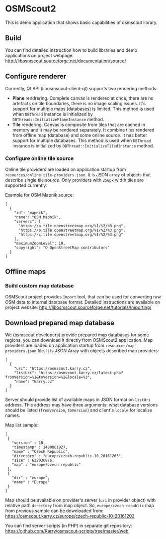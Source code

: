 
# OSMScout2 

This is demo application that shows basic capabilities of osmscout library.

## Build

You can find detailed instruction how to build libraries and demo applications
on project webpage:
http://libosmscout.sourceforge.net/documentation/source/

## Configure renderer

Currently, Qt API (libosmscout-client-qt) supports two rendering methods: 

 * **Plane** rendrering. Complete canvas is rendered at once, there are no artefacts
  on tile boundaries, there is no image scaling issues. It's support for multiple 
  maps (databases) is limited. This method is used when `DBThread` instance is 
  initialized by `DBThread::InitializePlaneInstance` method.
 * **Tile** rendering. Canvas is composite from tiles that are cached in memory
  and it may be rendered separately. It combine tiles rendered from offline 
  map (database) and some online source. It has better support for multiple databases.
  This method is used when `DBThread` instance is initialized 
  by `DBThread::InitializeTiledInstance` method.

### Configure online tile source

Online tile providers are loaded on application startup 
from `resources/online-tile-providers.json`. It is JSON array of objects that
describe single tile source. Only providers with `256px` width tiles 
are supported currently.

Example for OSM Mapnik source:
```
[
  {
    "id": "mapnik",
    "name": "OSM Mapnik",
    "servers": [
      "https://a.tile.openstreetmap.org/%1/%2/%3.png",
      "https://b.tile.openstreetmap.org/%1/%2/%3.png",
      "https://c.tile.openstreetmap.org/%1/%2/%3.png"
    ],
    "maximumZoomLevel": 19, 
    "copyright": "© OpenStreetMap contributors"
  }
]
```

## Offline maps

### Build custom map database

OSMScout project provides `Import` tool, that can be used for converting raw OSM
data to internal database format. Detailed instructions are available on project
website: http://libosmscout.sourceforge.net/tutorials/Importing/

## Download prepared map database

We (osmscout developers) provide prepared map databases for some regions, 
you can download it directly from OSMScout2 application. Map providers are loaded
on application startup from `resources/map-providers.json` file. It is JSON
Array with objects described map providers:

```
[
  {
    "uri": "https://osmscout.karry.cz",
    "listUri": "https://osmscout.karry.cz/latest.php?fromVersion=%1&toVersion=%2&locale=%3",
    "name": "karry.cz"
  }
]
```

Server should provide list of available maps in JSON format on `listUri` address.
This address may have three arguments: what database versions should be listed 
(`fromVersion`, `toVersion`) and client's `locale` for localise names.

Map list sample:
```
[
 {
   "version" : 10,
   "timestamp" : 1480801927,
   "name" : "Czech Republic",
   "directory" : "europe/czech-republic-10-20161203",
   "size" : 622036876,
   "map" : "europe/czech-republic"
 },
 {
   "dir" : "europe",
   "name" : "Europe"
 }
]
```
Map should be available on provider's server (`uri` in provider object) 
with relative path `directory` from map object. 
So, `europe/czech-republic` map from previous sample can be downloaded from: 
https://osmscout.karry.cz/europe/czech-republic-10-20161203

You can find server scripts (in PHP) in separate git repository: 
https://github.com/Karry/osmscout-scripts/tree/master/web

